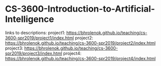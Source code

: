 # CS-3600-Introduction-to-Artificial-Intelligence

links to descriptions: 
project1: https://bhrolenok.github.io/teaching/cs-3600-spr2019/project1/index.html 
project2: https://bhrolenok.github.io/teaching/cs-3600-spr2019/project2/index.html
project3: https://bhrolenok.github.io/teaching/cs-3600-spr2019/project3/index.html
project4: https://bhrolenok.github.io/teaching/cs-3600-spr2019/project4/index.html 
